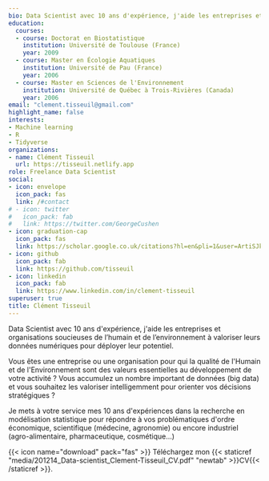 ```yaml
---
bio: Data Scientist avec 10 ans d'expérience, j'aide les entreprises et organisations soucieuses de l’humain et de l’environnement à valoriser leurs données numériques pour déployer leur potentiel. 
education:
  courses:
  - course: Doctorat en Biostatistique
    institution: Université de Toulouse (France)
    year: 2009
  - course: Master en Écologie Aquatiques
    institution: Université de Pau (France)
    year: 2006
  - course: Master en Sciences de l'Environnement
    institution: Université de Québec à Trois-Rivières (Canada)
    year: 2006
email: "clement.tisseuil@gmail.com"
highlight_name: false
interests:
- Machine learning
- R
- Tidyverse
organizations:
- name: Clément Tisseuil
  url: https://tisseuil.netlify.app
role: Freelance Data Scientist
social:
- icon: envelope
  icon_pack: fas
  link: /#contact
# - icon: twitter
#   icon_pack: fab
#   link: https://twitter.com/GeorgeCushen
- icon: graduation-cap
  icon_pack: fas
  link: https://scholar.google.co.uk/citations?hl=en&pli=1&user=ArtiSJkAAAAJ
- icon: github
  icon_pack: fab
  link: https://github.com/tisseuil
- icon: linkedin
  icon_pack: fab
  link: https://www.linkedin.com/in/clement-tisseuil
superuser: true
title: Clément Tisseuil
---
```


Data Scientist avec 10 ans d'expérience, j'aide les entreprises et organisations soucieuses de l’humain et de l’environnement à valoriser leurs données numériques pour déployer leur potentiel. 

Vous êtes une entreprise ou une organisation pour qui la qualité de l'Humain et de l'Environnement sont des valeurs essentielles au développement de votre activité ? Vous accumulez un nombre important de données (big data) et vous souhaitez les valoriser intelligemment pour orienter vos décisions stratégiques ? 

Je mets à votre service mes 10 ans d'expériences dans la recherche en modélisation statistique pour répondre à vos problématiques d'ordre économique, scientifique (médecine, agronomie) ou encore industriel (agro-alimentaire, pharmaceutique, cosmétique...)

{{< icon name="download" pack="fas" >}} Téléchargez mon {{< staticref "media/201214_Data-scientist_Clement-Tisseuil_CV.pdf" "newtab" >}}CV{{< /staticref >}}.